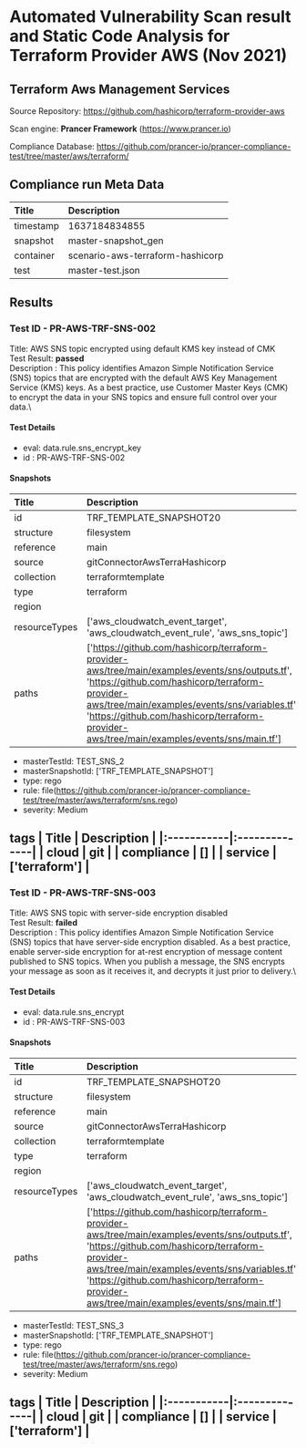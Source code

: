 # Automated Vulnerability Scan result and Static Code Analysis for Terraform Provider AWS (Nov 2021)

## Terraform Aws Management Services 

Source Repository: https://github.com/hashicorp/terraform-provider-aws

Scan engine: **Prancer Framework** (https://www.prancer.io)

Compliance Database: https://github.com/prancer-io/prancer-compliance-test/tree/master/aws/terraform/

## Compliance run Meta Data
| Title     | Description         |
|:----------|:--------------------|
| timestamp | 1637184834855       |
| snapshot  | master-snapshot_gen |
| container | scenario-aws-terraform-hashicorp |
| test      | master-test.json    |

## Results

### Test ID - PR-AWS-TRF-SNS-002
Title: AWS SNS topic encrypted using default KMS key instead of CMK\
Test Result: **passed**\
Description : This policy identifies Amazon Simple Notification Service (SNS) topics that are encrypted with the default AWS Key Management Service (KMS) keys. As a best practice, use Customer Master Keys (CMK) to encrypt the data in your SNS topics and ensure full control over your data.\

#### Test Details
- eval: data.rule.sns_encrypt_key
- id : PR-AWS-TRF-SNS-002

#### Snapshots
| Title         | Description                                                                                                                                                                                                                                                                                     |
|:--------------|:------------------------------------------------------------------------------------------------------------------------------------------------------------------------------------------------------------------------------------------------------------------------------------------------|
| id            | TRF_TEMPLATE_SNAPSHOT20                                                                                                                                                                                                                                                                         |
| structure     | filesystem                                                                                                                                                                                                                                                                                      |
| reference     | main                                                                                                                                                                                                                                                                                            |
| source        | gitConnectorAwsTerraHashicorp                                                                                                                                                                                                                                                                   |
| collection    | terraformtemplate                                                                                                                                                                                                                                                                               |
| type          | terraform                                                                                                                                                                                                                                                                                       |
| region        |                                                                                                                                                                                                                                                                                                 |
| resourceTypes | ['aws_cloudwatch_event_target', 'aws_cloudwatch_event_rule', 'aws_sns_topic']                                                                                                                                                                                                                   |
| paths         | ['https://github.com/hashicorp/terraform-provider-aws/tree/main/examples/events/sns/outputs.tf', 'https://github.com/hashicorp/terraform-provider-aws/tree/main/examples/events/sns/variables.tf', 'https://github.com/hashicorp/terraform-provider-aws/tree/main/examples/events/sns/main.tf'] |

- masterTestId: TEST_SNS_2
- masterSnapshotId: ['TRF_TEMPLATE_SNAPSHOT']
- type: rego
- rule: file(https://github.com/prancer-io/prancer-compliance-test/tree/master/aws/terraform/sns.rego)
- severity: Medium

tags
| Title      | Description   |
|:-----------|:--------------|
| cloud      | git           |
| compliance | []            |
| service    | ['terraform'] |
----------------------------------------------------------------


### Test ID - PR-AWS-TRF-SNS-003
Title: AWS SNS topic with server-side encryption disabled\
Test Result: **failed**\
Description : This policy identifies Amazon Simple Notification Service (SNS) topics that have server-side encryption disabled. As a best practice, enable server-side encryption for at-rest encryption of message content published to SNS topics. When you publish a message, the SNS encrypts your message as soon as it receives it, and decrypts it just prior to delivery.\

#### Test Details
- eval: data.rule.sns_encrypt
- id : PR-AWS-TRF-SNS-003

#### Snapshots
| Title         | Description                                                                                                                                                                                                                                                                                     |
|:--------------|:------------------------------------------------------------------------------------------------------------------------------------------------------------------------------------------------------------------------------------------------------------------------------------------------|
| id            | TRF_TEMPLATE_SNAPSHOT20                                                                                                                                                                                                                                                                         |
| structure     | filesystem                                                                                                                                                                                                                                                                                      |
| reference     | main                                                                                                                                                                                                                                                                                            |
| source        | gitConnectorAwsTerraHashicorp                                                                                                                                                                                                                                                                   |
| collection    | terraformtemplate                                                                                                                                                                                                                                                                               |
| type          | terraform                                                                                                                                                                                                                                                                                       |
| region        |                                                                                                                                                                                                                                                                                                 |
| resourceTypes | ['aws_cloudwatch_event_target', 'aws_cloudwatch_event_rule', 'aws_sns_topic']                                                                                                                                                                                                                   |
| paths         | ['https://github.com/hashicorp/terraform-provider-aws/tree/main/examples/events/sns/outputs.tf', 'https://github.com/hashicorp/terraform-provider-aws/tree/main/examples/events/sns/variables.tf', 'https://github.com/hashicorp/terraform-provider-aws/tree/main/examples/events/sns/main.tf'] |

- masterTestId: TEST_SNS_3
- masterSnapshotId: ['TRF_TEMPLATE_SNAPSHOT']
- type: rego
- rule: file(https://github.com/prancer-io/prancer-compliance-test/tree/master/aws/terraform/sns.rego)
- severity: Medium

tags
| Title      | Description   |
|:-----------|:--------------|
| cloud      | git           |
| compliance | []            |
| service    | ['terraform'] |
----------------------------------------------------------------

